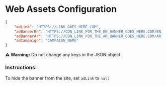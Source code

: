 # Web Assets Configuration

```json
{
    "adLink": "HTTPS://LINK_GOES_HERE.COM",
    "adBannerEn": "HTTPS://CDN_LINK_FOR_THE_EN_BANNER_GOES_HERE.COM/EN.JPG",
    "adBannerAr": "HTTPS://CDN_LINK_FOR_THE_AR_BANNER_GOES_HERE.COM/AR.JPG",
    "adCampaign": "CAMPAIGN_NAME"
}
```
**⚠️ Warning:** Do not change any keys in the JSON object.

### Instructions:
To hide the banner from the site, set `adLink` to `null`
